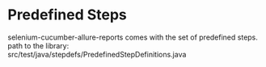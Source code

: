 # Predefined Steps  

selenium-cucumber-allure-reports comes with the set of predefined steps.  
path to the library:   
src/test/java/stepdefs/PredefinedStepDefinitions.java  